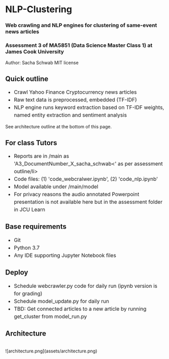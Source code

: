 # NLP-Clustering
### Web crawling and NLP engines for clustering of same-event news articles

### Assessment 3 of MA5851 (Data Science Master Class 1) at James Cook University

Author: Sacha Schwab
MIT license

## Quick outline
<ul style="line-height: 1.5; font-size:12pt">
  <li>Crawl Yahoo Finance Cryptocurrency news articles</li>
  <li>Raw text data is preprocessed, embedded (TF-IDF)</li>
  <li>NLP engine runs keyword extraction based on TF-IDF weights, named entity extraction and sentiment analysis</li>
</ul>
See architecture outline at the bottom of this page.

## For class Tutors
<ul style="line-height: 1.5; font-size:12pt">
  <li>Reports are in /main as 'A3_DocumentNumber_X_sacha_schwab<' as per assessment outline/li>
  <li>Code files: (1) 'code_webcralwer.ipynb', (2) 'code_nlp.ipynb'</li>
  <li>Model available under /main/model</li>
   <li>For privacy reasons the audio annotated Powerpoint presentation is not available here but in the assessment folder in JCU Learn</li>
</ul>

## Base requirements
<ul style="line-height: 1.5; font-size:12pt">
  <li>Git</li>
  <li>Python 3.7</li>
  <li>Any IDE supporting Jupyter Notebook files</li>
</ul>

## Deploy
<ul style="line-height: 1.5; font-size:12pt">
  <li>Schedule webcrawler.py code for daily run (ipynb version is for grading)</li>
  <li>Schedule model_update.py for daily run</li>
  <li>TBD: Get connected articles to a new article by running get_cluster from model_run.py</li>
</ul>

## Architecture
<br>
![architecture.png](assets/architecture.png)
